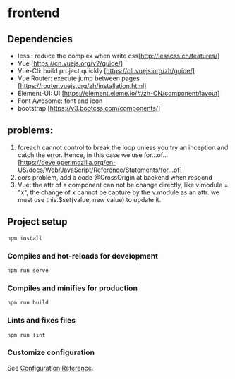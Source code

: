 # frontend
## Dependencies

- less : reduce the complex when write css[http://lesscss.cn/features/]
- Vue [https://cn.vuejs.org/v2/guide/]
- Vue-Cli: build project quickly [https://cli.vuejs.org/zh/guide/]
- Vue Router: execute jump between pages [https://router.vuejs.org/zh/installation.html]
- Element-UI: UI [https://element.eleme.io/#/zh-CN/component/layout]
- Font Awesome: font and icon
- bootstrap [https://v3.bootcss.com/components/]

## problems:
1. foreach cannot control to break the loop unless you try an inception and catch the error. 
Hence, in this case we use for...of... [https://developer.mozilla.org/en-US/docs/Web/JavaScript/Reference/Statements/for...of]
2. cors problem, add a code @CrossOrigin at backend when respond
3. Vue: the attr of a component can not be change directly, like v.module = "x", 
the change of x cannot be capture by the v.module as an attr. we must use this.$set(value, new value) to update it.


  

## Project setup
```
npm install
```

### Compiles and hot-reloads for development
```
npm run serve
```

### Compiles and minifies for production
```
npm run build
```

### Lints and fixes files
```
npm run lint
```

### Customize configuration
See [Configuration Reference](https://cli.vuejs.org/config/).

